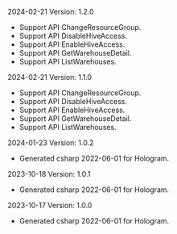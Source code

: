 2024-02-21 Version: 1.2.0
- Support API ChangeResourceGroup.
- Support API DisableHiveAccess.
- Support API EnableHiveAccess.
- Support API GetWarehouseDetail.
- Support API ListWarehouses.


2024-02-21 Version: 1.1.0
- Support API ChangeResourceGroup.
- Support API DisableHiveAccess.
- Support API EnableHiveAccess.
- Support API GetWarehouseDetail.
- Support API ListWarehouses.


2024-01-23 Version: 1.0.2
- Generated csharp 2022-06-01 for Hologram.

2023-10-18 Version: 1.0.1
- Generated csharp 2022-06-01 for Hologram.

2023-10-17 Version: 1.0.0
- Generated csharp 2022-06-01 for Hologram.

